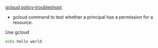 [gcloud policy-troubleshoot](https://cloud.google.com/sdk/gcloud/reference/policy-troubleshoot/iam)

* gcloud command to test whether a principal has a permission for a resource.

Use gcloud

```sh {"id":"01J24PGAKQ0SV4QQYNKJT2PENJ"}
echo hello world
```